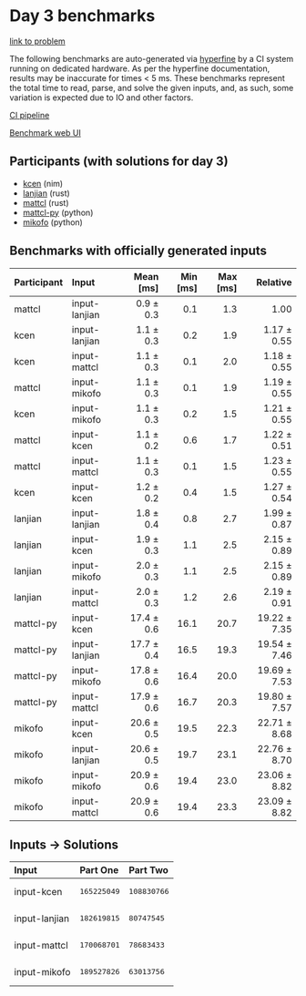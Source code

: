 # Day 3 benchmarks

[link to problem](https://adventofcode.com/2024/day/3)

The following benchmarks are auto-generated via
[hyperfine](https://github.com/sharkdp/hyperfine) by a CI system running on
dedicated hardware. As per the hyperfine documentation, results may be
inaccurate for times < 5 ms. These benchmarks represent the total time to read,
parse, and solve the given inputs, and, as such, some variation is expected due
to IO and other factors.

[CI pipeline](http://ci.papercode.net:8080/teams/main/pipelines/aoc2024)

[Benchmark web UI](https://aoc.ancalagon.black)


## Participants (with solutions for day 3)

- [kcen](https://github.com/kcen/aoc2024) (nim)
- [lanjian](https://github.com/lanjian/aoc-2024) (rust)
- [mattcl](https://github.com/mattcl/aoc2024) (rust)
- [mattcl-py](https://github.com/mattcl/aoc2024-py) (python)
- [mikofo](https://github.com/mikofo/aoc2024) (python)


## Benchmarks with officially generated inputs

| Participant | Input | Mean [ms] | Min [ms] | Max [ms] | Relative |
|:---|:---|---:|---:|---:|---:|
| mattcl | input-lanjian | 0.9 ± 0.3 | 0.1 | 1.3 | 1.00 |
| kcen | input-lanjian | 1.1 ± 0.3 | 0.2 | 1.9 | 1.17 ± 0.55 |
| kcen | input-mattcl | 1.1 ± 0.3 | 0.1 | 2.0 | 1.18 ± 0.55 |
| mattcl | input-mikofo | 1.1 ± 0.3 | 0.1 | 1.9 | 1.19 ± 0.55 |
| kcen | input-mikofo | 1.1 ± 0.3 | 0.2 | 1.5 | 1.21 ± 0.55 |
| mattcl | input-kcen | 1.1 ± 0.2 | 0.6 | 1.7 | 1.22 ± 0.51 |
| mattcl | input-mattcl | 1.1 ± 0.3 | 0.1 | 1.5 | 1.23 ± 0.55 |
| kcen | input-kcen | 1.2 ± 0.2 | 0.4 | 1.5 | 1.27 ± 0.54 |
| lanjian | input-lanjian | 1.8 ± 0.4 | 0.8 | 2.7 | 1.99 ± 0.87 |
| lanjian | input-kcen | 1.9 ± 0.3 | 1.1 | 2.5 | 2.15 ± 0.89 |
| lanjian | input-mikofo | 2.0 ± 0.3 | 1.1 | 2.5 | 2.15 ± 0.89 |
| lanjian | input-mattcl | 2.0 ± 0.3 | 1.2 | 2.6 | 2.19 ± 0.91 |
| mattcl-py | input-kcen | 17.4 ± 0.6 | 16.1 | 20.7 | 19.22 ± 7.35 |
| mattcl-py | input-lanjian | 17.7 ± 0.4 | 16.5 | 19.3 | 19.54 ± 7.46 |
| mattcl-py | input-mikofo | 17.8 ± 0.6 | 16.4 | 20.0 | 19.69 ± 7.53 |
| mattcl-py | input-mattcl | 17.9 ± 0.6 | 16.7 | 20.3 | 19.80 ± 7.57 |
| mikofo | input-kcen | 20.6 ± 0.5 | 19.5 | 22.3 | 22.71 ± 8.68 |
| mikofo | input-lanjian | 20.6 ± 0.5 | 19.7 | 23.1 | 22.76 ± 8.70 |
| mikofo | input-mikofo | 20.9 ± 0.6 | 19.4 | 23.0 | 23.06 ± 8.82 |
| mikofo | input-mattcl | 20.9 ± 0.6 | 19.4 | 23.3 | 23.09 ± 8.82 |


## Inputs -> Solutions

| Input | Part One | Part Two |
|:---|:---|:---|
|input-kcen|<pre>165225049</pre>|<pre>108830766</pre>|
|input-lanjian|<pre>182619815</pre>|<pre>80747545</pre>|
|input-mattcl|<pre>170068701</pre>|<pre>78683433</pre>|
|input-mikofo|<pre>189527826</pre>|<pre>63013756</pre>|